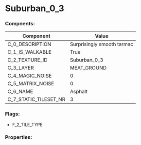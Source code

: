 

# Suburban_0_3





### Compnents: 
| Component | Value | 
|  --  |  --  | 
| C_0_DESCRIPTION | Surprisingly smooth tarmac | 
| C_1_IS_WALKABLE | True | 
| C_2_TEXTURE_ID | Suburban_0_3 | 
| C_3_LAYER | MEAT_GROUND | 
| C_4_MAGIC_NOISE | 0 | 
| C_5_MATRIX_NOISE | 0 | 
| C_6_NAME | Asphalt | 
| C_7_STATIC_TILESET_NR | 3 | 


### Flags: 
* F_2_TILE_TYPE


### Properties: 

